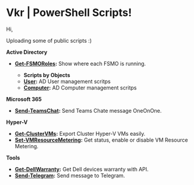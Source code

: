 # Vkr | PowerShell Scripts!

Hi,
<p>Uploading some of public scripts :)<br />

  <strong>Active Directory</strong>
- <strong><a href="https://github.com/erickvtorres/Vkr/blob/main/Active%20Directory/Get-FSMORoles.ps1">Get-FSMORoles</a>:</strong> Show where each FSMO is running.

  - <strong>Scripts by Objects</strong>
  - <strong><a href="https://github.com/erickvtorres/Vkr/tree/main/Active%20Directory/User">User</a>:</strong> AD User management scritps
  - <strong><a href="https://github.com/erickvtorres/Vkr/tree/main/Active%20Directory/Computer">Computer</a>:</strong> AD Computer management scritps

<strong>Microsoft 365</strong>
- <strong><a href="https://github.com/erickvtorres/Vkr/blob/main/Microsoft%20365/Send-TeamsChat.ps1">Send-TeamsChat</a>:</strong> Send Teams Chate message OneOnOne.

<strong>Hyper-V</strong>
- <strong><a href="https://github.com/erickvtorres/Vkr/blob/main/Hyper-V/Get-ClusterVMs.ps1">Get-ClusterVMs</a>:</strong> Export Cluster Hyper-V VMs easily.
- <strong><a href="https://github.com/erickvtorres/Vkr/blob/main/Hyper-V/Set-VMResourceMetering.ps1">Set-VMResourceMetering</a>:</strong> Get status, enable or disable VM Resource Metering.

<strong>Tools</strong>
- <strong><a href="https://github.com/erickvtorres/Vkr/blob/main/Tools/Get-DellWarranty.ps1">Get-DellWarranty</a>:</strong> Get Dell devices warranty with API.
- <strong><a href="https://github.com/erickvtorres/Vkr/blob/main/Tools/Send-Telegram.ps1">Send-Telegram</a>:</strong> Send message to Telegram.
